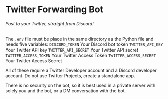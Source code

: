 # Twitter Forwarding Bot
###### Post to your Twitter, straight from Discord!

The `.env` file must be place in the same directory as the Python file
and needs five variables:
`DISCORD_TOKEN` Your Discord bot token
`TWITTER_API_KEY` Your Twitter API key
`TWITTER_API_SECRET` Your Twitter API secret
`TWITTER_ACCESS_TOKEN` Your Twitter Access Token
`TWITTER_ACCESS_SECRET` Your Twitter Access Secret

All of these require a Twitter Developer account and a Discord developer
account. Do not use Twitter Projects, create a standalone app.

There is no security on the bot, so it is best used in a private server
with solely you and the bot, or a DM conversation with the bot. 